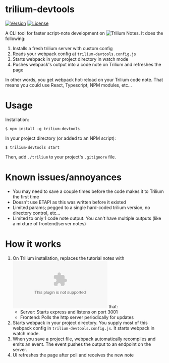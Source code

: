 trilium-devtools
================

[![Version](https://img.shields.io/npm/v/trilium-devtools.svg)](https://npmjs.org/package/trilium-devtools)
[![License](https://img.shields.io/npm/l/trilium-devtools.svg)](https://github.com/patrickjm/trilium-devtools/blob/master/package.json)

A CLI tool for faster script-note development on ![Trilium Notes](https://github.com/zadam/trilium). It does the following:

1. Installs a fresh trilium server with custom config
2. Reads your webpack config at `trilium-devtools.config.js`
3. Starts webpack in your project directory in watch mode
4. Pushes webpack's output into a code note on Trilium and refreshes the page

In other words, you get webpack hot-reload on your Trilium code note. That means you could use React, Typescript, NPM modules, etc...

# Usage

Installation:
```sh-session
$ npm install -g trilium-devtools
```

In your project directory (or added to an NPM script):
```sh-session
$ trilium-devtools start
```

Then, add `./trilium` to your project's `.gitignore` file.

# Known issues/annoyances

- You may need to save a couple times before the code makes it to Trilium the first time
- Doesn't use ETAPI as this was written before it existed
- Limited params; pegged to a single hard-coded trilium version, no directory control, etc...
- Limited to only 1 code note output. You can't have multiple outputs (like a mixture of frontend/server notes)

# How it works
1. On Trilium installation, replaces the tutorial notes with ![custom notes](packages/trilium-devtools/scripts/Devtools.zip) that:
   - Server: Starts express and listens on port 3001
   - Frontend: Polls the http server periodically for updates
2. Starts webpack in your project directory. You supply most of this webpack config in `trilium-devtools.config.js`. It starts webpack in watch mode.
3. When you save a project file, webpack automatically recompiles and emits an event. The event pushes the output to an endpoint on the server.
4. UI refreshes the page after poll and receives the new note